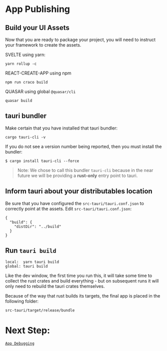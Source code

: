 # App Publishing

## Build your UI Assets

Now that you are ready to package your project, you will need to instruct your
framework to create the assets.

SVELTE using yarn:

```
yarn rollup -c
```

REACT-CREATE-APP using npm

```
npm run craco build
```

QUASAR using global `@quasar/cli`

```
quasar build
```

## tauri bundler

Make certain that you have installed that tauri bundler:

```
cargo tauri-cli -v
```

If you do not see a version number being reported, then you must install the
bundler:

```
$ cargo install tauri-cli --force
```

> Note: We chose to call this bundler `tauri-cli` because in the near future we
> will be providing a **rust-only** entry point to tauri.

## Inform tauri about your distributables location

Be sure that you have configured the `src-tauri/tauri.conf.json` to correctly
point at the assets. Edit `src-tauri/tauri.conf.json`:

```
{
  "build": {
    "distDir": "../build"
  }
}
```

## Run `tauri build`

```
local:  yarn tauri build
global: tauri build
```

Like the dev window, the first time you run this, it will take some time to
collect the rust crates and build everything - but on subsequent runs it will
only need to rebuild the tauri crates themselves.

Because of the way that rust builds its targets, the final app is placed in the
following folder:

`src-tauri/target/release/bundle`

# Next Step:

[`App Debugging`](HTTPS://github.com/tauri-apps/tauri/wiki/08.-App-Debugging)
